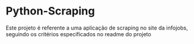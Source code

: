 # Python-Scraping
Este projeto é referente a uma aplicação de scraping no site da infojobs, seguindo os critérios especificados no readme do projeto
